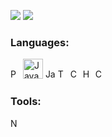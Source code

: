 ![](https://github.com/WiggleGiggle/github-stats/blob/master/generated/overview.svg)
![](https://github.com/WiggleGiggle/github-stats/blob/master/generated/languages.svg)

### Languages:
<img src='./images/PythonLogo.png' alt='Python' width='16px' height='16px'>
<img src='' alt='Java' width='32px' height='32px'>
<img src='' alt='JavaScript' width='16px' height='16px'>
<img src='' alt='TypeScript' width='16px' height='16px'>
<img src='' alt='C++' width='16px' height='16px'>
<img src='' alt='HTML' width='16px' height='16px'>
<img src='' alt='CSS' width='16px' height='16px'>

<br>

### Tools:
<img src='' alt='Node.js' width='16px' height='16px'>
